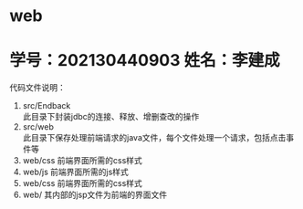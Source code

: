 # web

# 学号：202130440903 姓名：李建成

代码文件说明：

1. src/Endback  
   此目录下封装jdbc的连接、释放、增删查改的操作
2. src/web      
   此目录下保存处理前端请求的java文件，每个文件处理一个请求，包括点击事件等
3. web/css
   前端界面所需的css样式
4. web/js
   前端界面所需的js样式
5. web/css
   前端界面所需的css样式
6. web/
   其内部的jsp文件为前端的界面文件